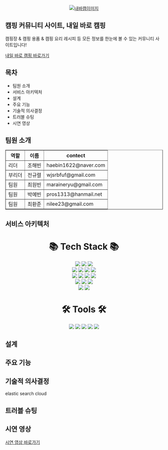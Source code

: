 <p align="center">
  <a href="https://sparta-hb.site" target="blank"><img src="https://img1.daumcdn.net/thumb/R1280x0/?scode=mtistory2&fname=https%3A%2F%2Fblog.kakaocdn.net%2Fdn%2FxUEn6%2Fbtr6QSH2lUB%2FRI8ZiGaY23hF7f6Wyo1E01%2Fimg.png" alt="내바캠이미지" /></a>
</p>

## 캠핑 커뮤니티 사이트, 내일 바로 캠핑

캠핑장 & 캠핑 용품 & 캠핑 요리 레시피 등 모든 정보를 한눈에 볼 수 있는 커뮤니티 사이트입니다!

[내일 바로 캠핑 바로가기](https://sparta-hb.site)


## 목차

- 팀원 소개
- 서비스 아키텍처
- 설계
- 주요 기능
- 기술적 의사결정
- 트러블 슈팅
- 시연 영상 



## 팀원 소개

<table border="1">
	<th>역할</th>
	<th>이름</th>
  <th>contect</th>
	<tr><!-- 첫번째 줄 시작 -->
	    <td>리더</td>
	    <td>조해빈</td>
      <td>haebin1622@naver.com</td>
	</tr><!-- 첫번째 줄 끝 -->
	<tr><!-- 두번째 줄 시작 -->
	    <td>부리더</td>
	    <td>전규렬</td>
      <td>wjsrbfuf@gmail.com</td>
	</tr><!-- 두번째 줄 끝 -->
  <tr><!-- 첫번째 줄 시작 -->
	    <td>팀원</td>
	    <td>최원빈</td>
      <td>maraineryu@gmail.com</td>
	</tr><!-- 첫번째 줄 끝 -->
  <tr><!-- 첫번째 줄 시작 -->
	    <td>팀원</td>
	    <td>박예빈</td>
      <td>pros1313@hanmail.net</td>
	</tr><!-- 첫번째 줄 끝 -->
  <tr><!-- 첫번째 줄 시작 -->
	    <td>팀원</td>
	    <td>최환준</td>
      <td>nilee23@gmail.com</td>
	</tr><!-- 첫번째 줄 끝 -->
    </table>


## 서비스 아키텍처
<div align="center"><h1>📚 Tech Stack 📚</h1></div>
	<div align=center> 
	<img src="https://img.shields.io/badge/HTML5-E34F26?style=flat&logo=HTML5&logoColor=white" />
	<img src="https://img.shields.io/badge/CSS3-1572B6?style=flat&logo=CSS3&logoColor=white" />
	<img src="https://img.shields.io/badge/Nestjs-E0234E?style=flat&logo=Nestjs&logoColor=white" />
	<br>
	<img src="https://img.shields.io/badge/node.js-339933?style=flat&logo=Node.js&logoColor=white"> 
	<img src="https://img.shields.io/badge/Typeorm-E0234E?style=flat&logo=Nestjs&logoColor=white" /> 
	<img src="https://img.shields.io/badge/TypeScript-3178C6?style=flat&logo=TypeScript&logoColor=white" />
	<img src="https://img.shields.io/badge/ECS-FF9900?style=flat&logo=ECS&logoColor=white" />
	<br>
	<img src="https://img.shields.io/badge/AXIOS-5A29E4?style=flat&logo=AXIOS&logoColor=white" />
	<img src="https://img.shields.io/badge/passport-34E27A?style=flat&logo=passport&logoColor=white" />
	<img src="https://img.shields.io/badge/Html5-E34F26?style=flat&logo=Html5&logoColor=white" />
	<img src="https://img.shields.io/badge/css-1572B6?style=flat&logo=css3&logoColor=white"> 
	<br>
	<img src="https://img.shields.io/badge/js-F7DF1E??style=flat&logo=js&logoColor=white">
	<img src="https://img.shields.io/badge/elasticsearch-005571??style=flat&logo=elasticsearch&logoColor=white">
	<img src="https://img.shields.io/badge/RDS-527FFF??style=flat&logo=RDS&logoColor=white">
	<br>
	<img src="https://img.shields.io/badge/puppeteer-40B5A4??style=flat&logo=puppeteer&logoColor=white">
	<img src="https://img.shields.io/badge/cheerio-008DB6??style=flat&logo=cheerio&logoColor=white">
</div>
<div align="center"><h1>🛠 Tools 🛠</h1></div>
	<div align=center> 
	<img src="https://img.shields.io/badge/git-F05032?style=flat&logo=git&logoColor=white">
	<img src="https://img.shields.io/badge/github-181717?style=flat&logo=github&logoColor=white">
	<img src="https://img.shields.io/badge/notion-000000?style=flat&logo=notion&logoColor=white">
	<img src="https://img.shields.io/badge/Slack-4A154B?style=flat&logo=Slack&logoColor=white">
	<img src="https://img.shields.io/badge/Visual Studio Code-007ACC?style=flat&logo=Visual Studio Code&logoColor=white">
</div>
    
 


## 설계


## 주요 기능


## 기술적 의사결정
elastic search cloud

## 트러블 슈팅


## 시연 영상

[시연 영상 바로가기](https://youtu.be/4yl8iTuKCN0)


